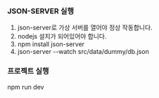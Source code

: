 ### JSON-SERVER 실행

1. json-server로 가상 서버를 열어야 정상 작동합니다.
1. nodejs 설치가 되어있어야 합니다.
1. npm install json-server
1. json-server --watch src/data/dummy/db.json

### 프로젝트 실행

npm run dev
